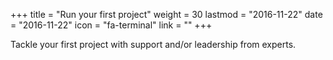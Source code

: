 +++
title = "Run your first project"
weight = 30
lastmod = "2016-11-22"
date = "2016-11-22"
icon = "fa-terminal"
link = ""
+++

Tackle your first project with support and/or leadership from experts.
